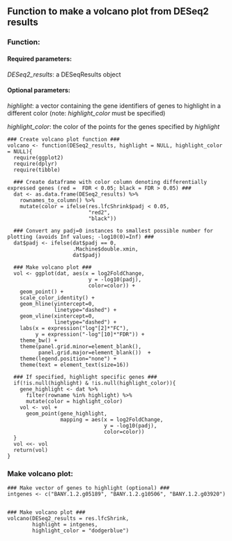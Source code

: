 ## Function to make a volcano plot from DESeq2 results

### Function:

#### Required parameters:

*DESeq2_results*: a DESeqResults object

#### Optional parameters:

*highlight*: a vector containing the gene identifiers of genes to highlight in a different color (note: *highlight_color* must be specified)

*highlight_color*: the color of the points for the genes specified by *highlight*

```
### Create volcano plot function ###
volcano <- function(DESeq2_results, highlight = NULL, highlight_color = NULL){
  require(ggplot2)
  require(dplyr)
  require(tibble)
  
  ### Create dataframe with color column denoting differentially expressed genes (red =  FDR < 0.05; black = FDR > 0.05) ###
  dat <- as.data.frame(DESeq2_results) %>% 
    rownames_to_column() %>% 
    mutate(color = ifelse(res.lfcShrink$padj < 0.05,
                          "red2",
                          "black"))
    
  ### Convert any padj=0 instances to smallest possible number for plotting (avoids Inf values; -log10(0)=Inf) ###
  dat$padj <- ifelse(dat$padj == 0,
                     .Machine$double.xmin,
                     dat$padj)
    
  ### Make volcano plot ###
  vol <- ggplot(dat, aes(x = log2FoldChange,
                          y = -log10(padj),
                          color=color)) +
    geom_point() + 
    scale_color_identity() +
    geom_hline(yintercept=0, 
               linetype="dashed") +
    geom_vline(xintercept=0, 
               linetype="dashed") +
    labs(x = expression("log"[2]*"FC"),
         y = expression("-log"[10]*"FDR")) +
    theme_bw() +
    theme(panel.grid.minor=element_blank(),
          panel.grid.major=element_blank())  +
    theme(legend.position="none") +
    theme(text = element_text(size=16))
  
  ### If specified, highlight specific genes ###
  if(!is.null(highlight) & !is.null(highlight_color)){
    gene_highlight <- dat %>%
      filter(rowname %in% highlight) %>%
      mutate(color = highlight_color)
    vol <- vol + 
      geom_point(gene_highlight, 
                 mapping = aes(x = log2FoldChange,
                               y = -log10(padj),
                               color=color))
  }
  vol <<- vol
  return(vol)
}
```

### Make volcano plot:

```
### Make vector of genes to highlight (optional) ###
intgenes <- c("BANY.1.2.g05189", "BANY.1.2.g10506", "BANY.1.2.g03920")


### Make volcano plot ###
volcano(DESeq2_results = res.lfcShrink, 
        highlight = intgenes, 
        highlight_color = "dodgerblue")
```
